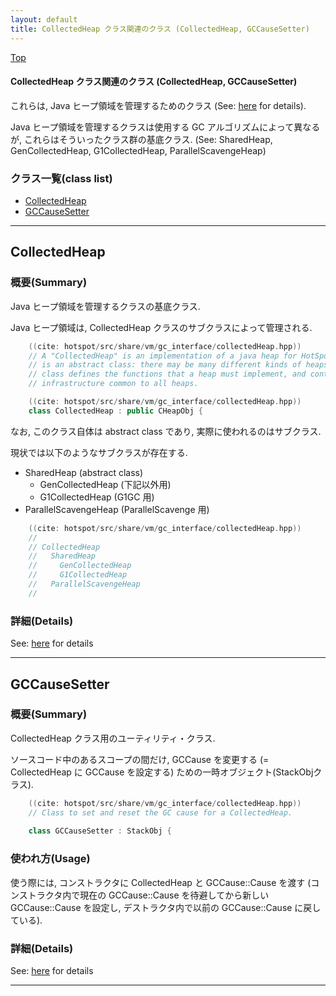 ```yaml
---
layout: default
title: CollectedHeap クラス関連のクラス (CollectedHeap, GCCauseSetter)
---
```

[Top](../index.html)

#### CollectedHeap クラス関連のクラス (CollectedHeap, GCCauseSetter)

これらは, Java ヒープ領域を管理するためのクラス (See: [here](no3718kvd.html) for details).

Java ヒープ領域を管理するクラスは使用する GC アルゴリズムによって異なるが,
これらはそういったクラス群の基底クラス.
(See: SharedHeap, GenCollectedHeap, G1CollectedHeap, ParallelScavengeHeap)


### クラス一覧(class list)

  * [CollectedHeap](#nonZa1EjZd)
  * [GCCauseSetter](#no9fiUfvmO)


---
## <a name="nonZa1EjZd" id="nonZa1EjZd">CollectedHeap</a>

### 概要(Summary)
Java ヒープ領域を管理するクラスの基底クラス.

Java ヒープ領域は, CollectedHeap クラスのサブクラスによって管理される.


```cpp
    ((cite: hotspot/src/share/vm/gc_interface/collectedHeap.hpp))
    // A "CollectedHeap" is an implementation of a java heap for HotSpot.  This
    // is an abstract class: there may be many different kinds of heaps.  This
    // class defines the functions that a heap must implement, and contains
    // infrastructure common to all heaps.
```


```cpp
    ((cite: hotspot/src/share/vm/gc_interface/collectedHeap.hpp))
    class CollectedHeap : public CHeapObj {
```

なお, このクラス自体は abstract class であり, 実際に使われるのはサブクラス.

現状では以下のようなサブクラスが存在する.

* SharedHeap           (abstract class)
  * GenCollectedHeap   (下記以外用)
  * G1CollectedHeap    (G1GC 用)
* ParallelScavengeHeap (ParallelScavenge 用)


```cpp
    ((cite: hotspot/src/share/vm/gc_interface/collectedHeap.hpp))
    //
    // CollectedHeap
    //   SharedHeap
    //     GenCollectedHeap
    //     G1CollectedHeap
    //   ParallelScavengeHeap
    //
```




### 詳細(Details)
See: [here](../doxygen/classCollectedHeap.html) for details

---
## <a name="no9fiUfvmO" id="no9fiUfvmO">GCCauseSetter</a>

### 概要(Summary)
CollectedHeap クラス用のユーティリティ・クラス.

ソースコード中のあるスコープの間だけ, 
GCCause を変更する (= CollectedHeap に GCCause を設定する) ための一時オブジェクト(StackObjクラス).


```cpp
    ((cite: hotspot/src/share/vm/gc_interface/collectedHeap.hpp))
    // Class to set and reset the GC cause for a CollectedHeap.
    
    class GCCauseSetter : StackObj {
```

### 使われ方(Usage)
使う際には, コンストラクタに CollectedHeap と GCCause::Cause を渡す
(コンストラクタ内で現在の GCCause::Cause を待避してから新しい GCCause::Cause を設定し,
 デストラクタ内で以前の GCCause::Cause に戻している).




### 詳細(Details)
See: [here](../doxygen/classGCCauseSetter.html) for details

---
